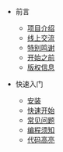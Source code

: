 * 前言
  * [项目介绍](zh-cn/)
  * [线上交流](zh-cn/more-pages.md)
  * [特别鸣谢](zh-cn/custom-navbar.md)
  * [开始之前](zh-cn/changelog.md)
  * [版权信息](zh-cn/license.md)

* 快速入门
  * [安装](zh-cn/configuration.md)
  * [快速开始](zh-cn/themes.md)
  * [常见问题](zh-cn/plugins.md)
  * [编程须知](zh-cn/markdown.md)
  * [代码高亮](zh-cn/language-highlight.md)
